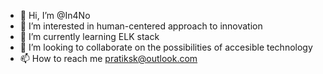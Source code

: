 - 👋 Hi, I’m @In4No
- 👀 I’m interested in human-centered approach to innovation
- 🌱 I’m currently learning ELK stack
- 💞️ I’m looking to collaborate on the possibilities of accesible technology
- 📫 How to reach me pratiksk@outlook.com

<!---
In4No/In4No is a ✨ special ✨ repository because its `README.md` (this file) appears on your GitHub profile.
You can click the Preview link to take a look at your changes.
--->
